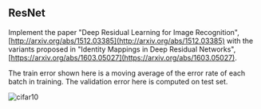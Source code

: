 
## ResNet

Implement the paper "Deep Residual Learning for Image Recognition", [http://arxiv.org/abs/1512.03385](http://arxiv.org/abs/1512.03385)
with the variants proposed in "Identity Mappings in Deep Residual Networks", [https://arxiv.org/abs/1603.05027](https://arxiv.org/abs/1603.05027).

The train error shown here is a moving average of the error rate of each batch in training.
The validation error here is computed on test set.

![cifar10](https://github.com/ppwwyyxx/tensorpack/raw/master/examples/ResNet/cifar10-resnet.png)
